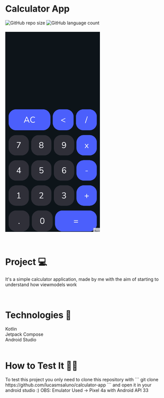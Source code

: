 
  <h1>Calculator App</h1>



  
![GitHub repo size](https://img.shields.io/github/repo-size/lucasmsaluno/calculator-app?style=for-the-badge)
![GitHub language count](https://img.shields.io/github/languages/count/lucasmsaluno/calculator-app?style=for-the-badge)
 

  <h4>
    <img src="assets/calculatorgif.gif" width="300px" align="center"/>
  </h4>


</div>
<br/>

<h1>
  Project 💻
</h1>
<p>
 It's a simple calculator application, made by me with the aim of starting to understand how viewmodels work
</p>

<br/>

<div>
<h1>
  Technologies 🚀 
</h1>
Kotlin<br/>
Jetpack Compose<br/>
Android Studio<br/>
</div>

<br/>

<h1>
  How to Test It 🤳🏽
</h1>
To test this project you only need to clone this repository with 
```
git clone https://github.com/lucasmsaluno/calculator-app
```
and open it in your android studio :)
OBS: Emulator Used -> Pixel 4a with Android API 33
